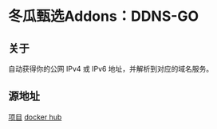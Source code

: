 # 冬瓜甄选Addons：DDNS-GO

## 关于

自动获得你的公网 IPv4 或 IPv6 地址，并解析到对应的域名服务。

## 源地址

[项目](https://github.com/jeessy2/ddns-go/tree/master)
[docker hub](https://hub.docker.com/r/jeessy/ddns-go/tags)